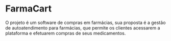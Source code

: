 # FarmaCart
O projeto é um software de compras em farmácias, sua proposta é a gestão de autoatendimento para farmácias, que permite os clientes acessarem a plataforma e efetuarem compras de seus medicamentos. 

